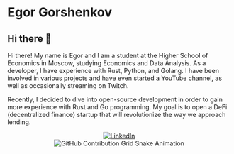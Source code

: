# Egor Gorshenkov

## Hi there 👋

Hi there! My name is Egor and I am a student at the Higher School of Economics
in Moscow, studying Economics and Data Analysis. As a developer, I have 
experience with Rust, Python, and Golang. I have been involved in various
projects and have even started a YouTube channel, as well as occasionally
streaming on Twitch.

Recently, I decided to dive into open-source development in order to gain more
experience with Rust and Go programming. My goal is to open a DeFi 
(decentralized finance) startup that will revolutionize the way we approach
lending.


<div align="center">
    <a href="https://www.linkedin.com/in/[YourLinkedIn]/">
        <img src="https://img.shields.io/badge/LinkedIn-0077B5?style=for-the-badge&logo=linkedin&logoColor=white" alt="LinkedIn"/>
    </a>
</div>


<div align="center">
    <img src="https://raw.githubusercontent.com/EgorGorshen/EgorGorshen/output/github-contribution-grid-snake.svg" alt="GitHub Contribution Grid Snake Animation"/>
</div>



